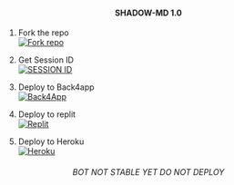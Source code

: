 <h4 align="center">SHADOW-MD 1.0</h4>
 
   1. Fork the repo
    <br>
<a href='https://github.com/Cipher0071/SHADOW-MD/fork' target="_blank"><img alt='Fork repo' src='https://img.shields.io/badge/Fork Repo-100000?style=for-the-badge&logo=scan&logoColor=white&labelColor=black&color=black'/></a>

 2. Get Session ID
    <br>
<a href='https://replit.com/@Kai0071/A17-Multi-Session?v=1' target="_blank"><img alt='SESSION ID' src='https://img.shields.io/badge/Session_id-100000?style=for-the-badge&logo=scan&logoColor=white&labelColor=black&color=black'/></a>

 3. Deploy to Back4app
     <br>
     <a href='https://www.back4app.com/' target="_blank"> <img alt='Back4App' src='https://img.shields.io/badge/Back4App-000000?style=for-the-badge&logo=back4app&logoColor=white&labelColor=000000&color=000000'/> </a>
 4. Deploy to replit
    <br>
    <a href='https://www.back4app.com/' target="_blank"> <img alt='Replit' src='https://img.shields.io/badge/Replit-000000?style=for-the-badge&logo=Replit&logoColor=white&labelColor=000000&color=000000'/> </a>
 5.  Deploy to Heroku
    <br>
    <a href='https://www.back4app.com/' target="_blank"> <img alt='Heroku' src='https://img.shields.io/badge/Heroku-000000?style=for-the-badge&logo=Heroku&logoColor=white&labelColor=000000&color=000000'/> </a>
 



 
<h6 align="center">BOT NOT STABLE YET DO NOT DEPLOY</h6>
